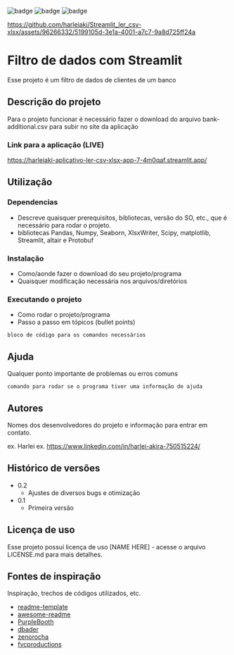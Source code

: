 ![badge](https://img.shields.io/badge/Made%20for-VSCode-1f425f.svg)
![badge](https://img.shields.io/badge/Python-3776AB?style=for-the-badge&logo=python&logoColor=white)
![badge](https://img.shields.io/badge/Microsoft_Excel-217346?style=for-the-badge&logo=microsoft-excel&logoColor=white)

https://github.com/harleiaki/Streamlit_ler_csv-xlsx/assets/96266332/5199105d-3e1a-4001-a7c7-9a8d725ff24a


# Filtro de dados com Streamlit

Esse projeto é um filtro de dados de clientes de um banco

## Descrição do projeto

Para o projeto funcionar é necessário fazer o download do arquivo bank-additional.csv para subir no site da aplicação

### Link para a aplicação (LIVE)
https://harleiaki-aplicativo-ler-csv-xlsx-app-7-4m0qaf.streamlit.app/

## Utilização 

### Dependencias

* Descreve quaisquer prerequisitos, bibliotecas, versão do SO, etc., que é necessário para rodar o projeto.
* bibliotecas Pandas, Numpy, Seaborn, XlsxWriter, Scipy, matplotlib, Streamlit, altair e Protobuf

### Instalação

* Como/aonde fazer o download do seu projeto/programa
* Quaisquer modificação necessária nos arquivos/diretórios

### Executando o projeto

* Como rodar o projeto/programa
* Passo a passo em tópicos (bullet points)
```
bloco de código para os comandos necessários
```

## Ajuda

Qualquer ponto importante de problemas ou erros comuns
```
comando para rodar se o programa tiver uma informação de ajuda
```

## Autores

Nomes dos desenvolvedores do projeto e informação para entrar em contato.

ex. Harlei
ex. https://www.linkedin.com/in/harlei-akira-750515224/

## Histórico de versões

* 0.2
	* Ajustes de diversos bugs e otimização
* 0.1
    * Primeira versão

## Licença de uso

Esse projeto possui licença de uso [NAME HERE] - acesse o arquivo LICENSE.md para mais detalhes.

## Fontes de inspiração

Inspiração, trechos de códigos utilizados, etc.
* [readme-template](https://gist.github.com/DomPizzie/7a5ff55ffa9081f2de27c315f5018afc)
* [awesome-readme](https://github.com/matiassingers/awesome-readme)
* [PurpleBooth](https://gist.github.com/PurpleBooth/109311bb0361f32d87a2)
* [dbader](https://github.com/dbader/readme-template)
* [zenorocha](https://gist.github.com/zenorocha/4526327)
* [fvcproductions](https://gist.github.com/fvcproductions/1bfc2d4aecb01a834b46)
